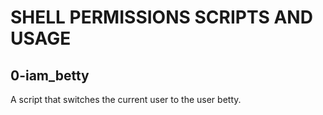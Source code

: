 # SHELL PERMISSIONS SCRIPTS AND USAGE
## 0-iam\_betty
A script that switches the current user to the user betty.

